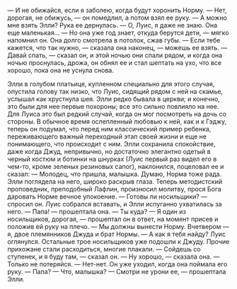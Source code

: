 — И не обижайся, если я заболею, когда будут хоронить Норму.
— Нет, дорогая, не обижусь, — он помедлил, а потом взял ее руку. — А можно мне взять Элли?
Рука ее дернулась.
— О, Луис, я даже не знаю. Она еще маленькая...
— Но она уже год знает, откуда берутся дети, — мягко напомнил он.
Она долго смотрела в потолок, сжав губы.
— Если тебе кажется, что так нужно, — сказала она наконец, — можешь ее взять.
— Давай спать, — сказал он, и этой ночью они спали рядом, и когда она ночью проснулась, дрожа,
он обнял ее и стал шептать на ухо, что все хорошо, пока она не уснула снова.

Элли в голубом платьице, купленном специально для этого случая, опустила
голову так низко, что Луис, сидящий рядом с ней на скамье, услышал как хрустнула шея. Элли редко
бывала в церкви; и конечно, это были для нее первые похороны; все это сильно повлияло на нее.
Для Луиса это был редкий случай, когда он мог посмотреть на дочь со стороны. В обычное время
ослепленный любовью к ней, как и к Гэджу, теперь он подумал, что перед ним классический пример
ребенка, переживающего важный переходный этап своей жизни и еще не понимающего, что происходит с
ним. Элли сохранила спокойствие, даже когда Джуд, непривычно, но достаточно элегантно одетый в
черный костюм и ботинки на шнурках (Луис первый раз видел его в чем-то, кроме зеленых резиновых
сапог), наклонился, поцеловал ее и сказал:
— Молодец, что пришла, малышка. Думаю, Норма тоже рада.
Элли поглядела на него, широко раскрыв глаза.
Теперь методистский проповедник, преподобный Лафлин, произносил молитву, прося Бога даровать
Норме вечное упокоение.
— Готовы ли носильщики? — спросил он.
Луис собрался вставать, и Элли испуганно ухватилась за него.
— Папа! — прошептала она. — Ты куда?
— Я один из носильщиков, дорогая, — прошептал он в ответ, на момент присев и положив ей руку
на плечо. — Мы должны вынести Норму. Вчетвером — я, двое племянников Джуда и брат Нормы.
— А как я тебя найду?
Луис оглянулся. Остальные трое носильщиков уже подошли к Джуду. Прочие прихожане стали
расходиться, многие плакали.
— Сойдешь со ступенек, и я буду там, — сказал он.
— Ну хорошо, — сказала она. — Только не потеряйся.
— Нет-нет.
Он уже уходил, когда она поймала его руку.
— Папа?
— Что, малышка?
— Смотри не урони ее, — прошептала Элли.
